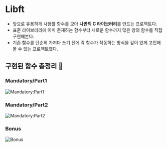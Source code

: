 # Libft
- 앞으로 유용하게 사용할 함수를 모아 **나만의 C 라이브러리**를 만드는 프로젝트다.
- 표준 라이브러리에 이미 존재하는 함수부터 새로운 함수까지 많은 양의 함수를 직접 구현해본다.     
- 기존 함수를 단순히 가져다 쓰기 전에 각 함수가 작동하는 방식을 깊이 있게 고민해 볼 수 있는 프로젝트였다.

구현된 함수 총정리 🌟
-------------
### Mandatory/Part1
![Mandatory:Part1](https://github.com/lru0409/Libft/assets/74223246/e3d51c10-f2c4-4436-906f-bedcd1f709c4)

### Mandatory/Part2
![Mandatory:Part2](https://github.com/lru0409/Libft/assets/74223246/5ebfab2a-fb4e-4694-b360-7a1e72329782)

### Bonus
![Bonus](https://github.com/lru0409/Libft/assets/74223246/5ae3f90e-64d8-4adc-8c7c-a333f9878aa8)

